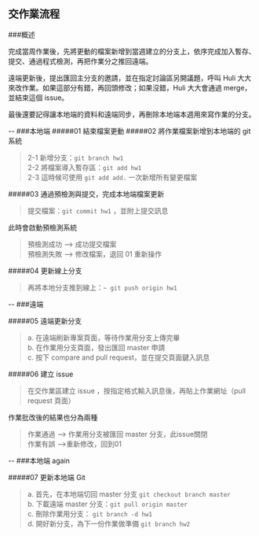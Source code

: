 ## 交作業流程

###概述

完成當周作業後，先將更動的檔案新增到當週建立的分支上，依序完成加入暫存、提交、通過程式檢測，再把作業分之推回遠端。

遠端更新後，提出匯回主分支的邀請，並在指定討論區另開議題，呼叫 Huli 大大來改作業。如果這部分有錯，再回頭修改；如果沒錯，Huli 大大會通過 merge，並結束這個 issue。

最後還要記得讓本地端的資料和遠端同步，再刪除本地端本週用來寫作業的分支。

--
###本地端
#####01 結束檔案更動 
#####02 將作業檔案新增到本地端的 git 系統
>2-1 新增分支：`git branch hw1`  
 2-2 將檔案導入暫存區：`git add hw1`  
 2-3 這時候可使用 `git add add.` 一次新增所有變更檔案

#####03 通過預檢測與提交，完成本地端檔案更新
>提交檔案：`git commit hw1`  ，並附上提交訊息
>
此時會啟動預檢測系統
>預檢測成功 —> 成功提交檔案  
>預檢測失敗 —> 修改檔案，退回 01 重新操作
   
#####04 更新線上分支
> 再將本地分支推到線上：`~ git push origin hw1`

-- 
###遠端


#####05 遠端更新分支
>a. 在遠端刷新專案頁面，等待作業用分支上傳完畢  
>b. 在作業用分支頁面，發出匯回 master 申請  
>c. 按下 compare and pull request，並在提交頁面鍵入訊息

#####06 建立 issue

>在交作業區建立 issue ，按指定格式輸入訊息後，再貼上作業網址（pull request 頁面）

作業批改後的結果也分為兩種

>作業通過 —> 作業用分支被匯回 master 分支，此issue關閉  
>作業有誤 —>重新修改，回到01

--
###本地端 again

#####07  更新本地端 Git 
> a. 首先，在本地端切回 master 分支 `git checkout branch master`  
> b. 下載遠端 master 分支：`git pull origin master`  
> c. 刪除作業用分支： `git branch -d hw1`  
> d. 開好新分支，為下一份作業做準備 `git branch hw2`
